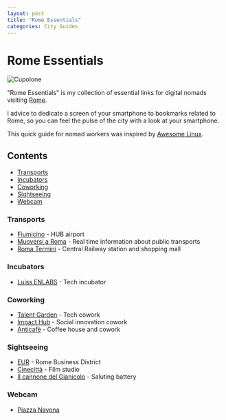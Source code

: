 ```yaml
---
layout: post
title: "Rome Essentials"
categories: City Guides
---
```



# Rome Essentials

![Cupolone](https://raw.githubusercontent.com/marcofromsicily/blog/master/images/cupolone.jpg)

"Rome Essentials" is my collection of essential links for digital nomads visiting [Rome](http://www.comune.roma.it).

I advice to dedicate a screen of your smartphone to bookmarks related to Rome, so you can feel the pulse of the city with a look at your smartphone.

This quick guide for nomad workers was inspired by [Awesome Linux](https://github.com/madbob/awesome-linux-dev).

## Contents

* [Transports](#transports)
* [Incubators](#incubators)
* [Coworking](#coworking)
* [Sightseeing](#sightseeing)
* [Webcam](#webcam)


### Transports

* [Fiumicino](http://www.adr.it/fiumicino) - HUB airport
* [Muoversi a Roma](https://muoversiaroma.it/it) - Real time information about public transports
* [Roma Termini](http://www.romatermini.com/it/) - Central Railway station and shopping mall

### Incubators

* [Luiss ENLABS](http://luissenlabs.com/) - Tech incubator

### Coworking

* [Talent Garden](https://roma-poste.talentgarden.org/) - Tech cowork
* [Impact Hub](http://www.hubroma.net/) - Social innovation cowork
* [Anticafè](https://www.anticafe.eu/roma) - Coffee house and cowork


### Sightseeing

* [EUR](http://www.turismoroma.it/quartieri/eur) - Rome Business District
* [Cinecittà](http://cinecittasimostra.it/) - Film studio
* [Il cannone del Gianicolo](http://www.turismoroma.it/cosa-fare/il-cannone-del-gianicolo) - Saluting battery


### Webcam

* [Piazza Navona](https://www.skylinewebcams.com/it/webcam/italia/lazio/roma/piazza-navona.html)
